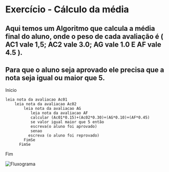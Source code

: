 # Exercício - Cálculo da média
## Aqui temos um Algoritmo que calcula a média final do aluno, onde o peso de cada avaliação é ( AC1 vale 1,5; AC2 vale 3.0; AG vale 1.0 E AF vale 4.5 ). 
## Para que o aluno seja aprovado ele precisa que a nota seja igual ou maior que 5.

Inicio
  
    
    leia nota da avaliacao Ac01
        leia nota da avaliacao Ac02
            leia nota da avaliacao AG
               leia nota da avaliacao AF
               calcular (Ac01*0.15)+(Ac02*0.30)+(AG*0.10)+(AF*0.45)
               se valor igual maior que 5 então
               escreva(o aluno foi aprovado)
               senao
              escreva (o aluno foi reprovado)
            FimSe
          FimSe 
Fim

![Fluxograma](https://github.com/Feliciano-tech/Atividade_Estrutura_Condicional_03/blob/main/Fluxograma-calculo-da-media.png)

